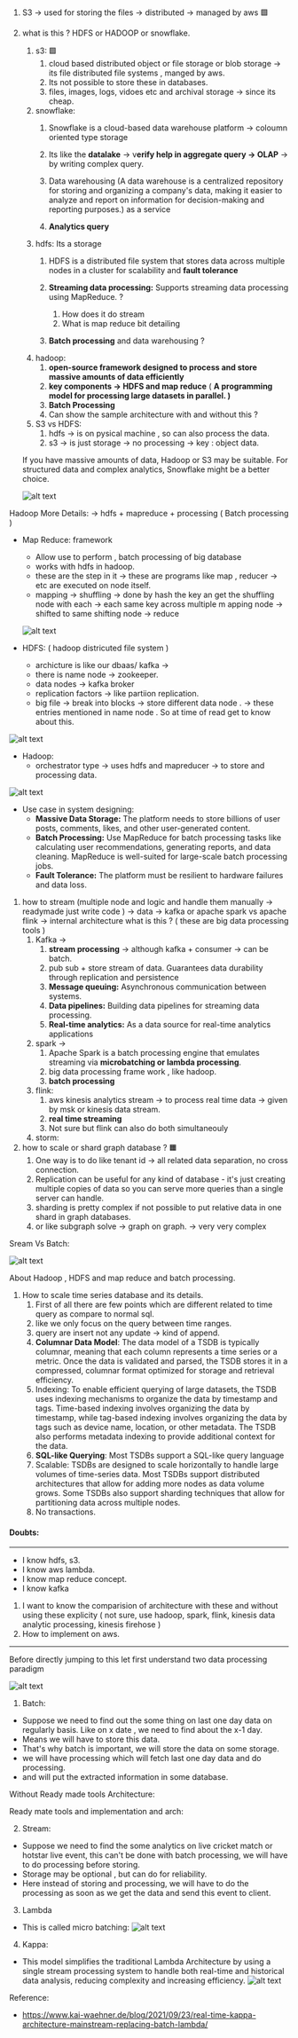 1. S3 → used for storing the files → distributed → managed by aws  🟩
2. what is this ? HDFS or HADOOP or snowflake.
    1. s3: 🟩
        1. cloud based distributed object or file storage or blob storage → its file distributed file systems , manged by aws.
        2. Its not possible to store these in databases.
        3. files, images, logs, vidoes etc and archival storage → since its cheap.
    2. snowflake:
        1. Snowflake is a cloud-based data warehouse platform → coloumn oriented type storage
        
        1. Its like the **datalake** → v**erify help in aggregate query → OLAP** → by writing complex query.
        2. Data warehousing (A data warehouse is a centralized repository for storing and organizing a company's data, making it easier to analyze and report on information for decision-making and reporting purposes.) as a service
        3. **Analytics query**
    3. hdfs: Its a storage
        1. HDFS is a distributed file system that stores data across multiple nodes in a cluster for scalability and **fault tolerance**
        
        1. **Streaming data processing:** Supports streaming data processing using MapReduce. ? 
            1. How does it do stream
            2. What is map reduce bit detailing
        2. **Batch processing** and data warehousing ? 
    4. hadoop:
        1. **open-source framework designed to process and store massive amounts of data efficiently**
        2. **key components → HDFS and map reduce** ( **A programming model for processing large datasets in parallel. )**
        3. **Batch Processing**
        4. Can show the sample architecture with and without this ? 
    5. S3 vs HDFS:
        1. hdfs → is on pysical machine , so can also process the data.
        2. s3 → is just storage → no processing → key : object data.
    
    If you have massive amounts of data, Hadoop or S3 may be suitable. For structured data and complex analytics, Snowflake might be a better choice.
    
    ![alt text](image-3.png)
    


Hadoop More Details: → hdfs + mapreduce + processing ( Batch processing )

- Map Reduce: framework
    - Allow use to perform , batch processing of big database
    - works with hdfs in hadoop.
    - these are the step in it → these are programs like map , reducer → etc are executed on node itself.
    - mapping → shuffling → done by hash the key an get the shuffling node with each → each same key across multiple m apping node → shifted to same shifting node → reduce
    
    ![alt text](image-4.png)
    
- HDFS: ( hadoop districuted file system )
    - archicture is like our dbaas/ kafka →
    - there is name node → zookeeper.
    - data nodes → kafka broker
    - replication factors → like partiion replication.
    - big file → break into blocks → store different data node . → these entries mentioned in name node . So at time of read get to know about this.


![alt text](image.png)

- Hadoop:
    - orchestrator type → uses hdfs and mapreducer → to store and processing data.

![alt text](image-1.png)

- Use case in system designing:
    - **Massive Data Storage:** The platform needs to store billions of user posts, comments, likes, and other user-generated content.
    - **Batch Processing:** Use MapReduce for batch processing tasks like calculating user recommendations, generating reports, and data cleaning.
    MapReduce is well-suited for large-scale batch processing jobs.
    - **Fault Tolerance:** The platform must be resilient to hardware failures and data loss.


1. how to stream (multiple node and logic and handle them manually -> readymade just write code ) → data → kafka or apache spark vs apache flink → internal architecture what is this ?  ( these are big data processing tools )
    1. Kafka →
        1. **stream processing** → although kafka + consumer → can be batch.
        2. pub sub + store stream of data. Guarantees data durability through replication and persistence
        3. **Message queuing:** Asynchronous communication between systems.
        4. **Data pipelines:** Building data pipelines for streaming data processing.
        5. **Real-time analytics:** As a data source for real-time analytics applications
    2. spark →
        1. Apache Spark is a batch processing engine that emulates streaming via **microbatching or lambda processing**.
        2. big data processing frame work , like hadoop.
        3. **batch processing**
    3. flink:
        1. aws kinesis analytics stream → to process real time data → given by msk or kinesis data stream.
        2. **real time streaming**
        3. Not sure but flink can also do both simultaneouly
    4. storm:
2. how to scale or shard graph database ?  🟧
    1. One way is to do like tenant id → all related data separation, no cross connection.
    2. Replication can be useful for any kind of database - it's just creating multiple copies of data so you can serve more queries than a single server can handle.
    3. sharding is pretty complex if not possible to put relative data in one shard in graph databases.
    4. or like subgraph solve → graph on graph. → very very complex

Sream Vs Batch:

![alt text](image-2.png)


About Hadoop , HDFS and map reduce and batch processing.

1. How to scale time series database and its details.
    1. First of all there are few points which are different related to time query as compare to normal sql.
    2. like we only focus on the query between time ranges.
    3. query are insert not any update → kind of append.
    4. **Columnar Data Model**: The data model of a TSDB is typically columnar, meaning that each column represents a time series or a metric. Once the data is validated and parsed, the TSDB stores it in a compressed, columnar format optimized for storage and retrieval efficiency.
    5. Indexing: To enable efficient querying of large datasets, the TSDB uses indexing mechanisms to organize the data by timestamp and tags. Time-based indexing involves organizing the data by timestamp, while tag-based indexing involves organizing the data by tags such as device name, location, or other metadata. The TSDB also performs metadata indexing to provide additional context for the data.
    6. **SQL-like Querying**: Most TSDBs support a SQL-like query language
    7. Scalable: TSDBs are designed to scale horizontally to handle large volumes of time-series data. Most TSDBs support distributed architectures that allow for adding more nodes as data volume grows. Some TSDBs also support sharding techniques that allow for partitioning data across multiple nodes.
    8. No transactions.



#### Doubts:
***
- I know hdfs, s3.
- I know aws lambda.
- I know map reduce concept.
- I know kafka


1. I want to know the comparision of architecture with these and without using these explicity ( not sure, use hadoop, spark, flink, kinesis data analytic processing, kinesis firehose )
2. How to implement on aws.

***

Before directly jumping to this let first understand two data processing paradigm

![alt text](image-5.png)

1. Batch: 
- Suppose we need to find out the some thing on last one day data on regularly basis. Like on x date  , we need to find about the x-1 day.
- Means we will have to store this data.
- That's why batch is important, we will store the data on some storage.
- we will have processing which will fetch last one day data and do processing.
- and will put the extracted information in some database.

Without Ready made tools Architecture: 


Ready mate tools and implementation and arch:


2. Stream:
- Suppose we need to find the some analytics on live cricket match or hotstar live event, this can't be done with batch processing, we will have to do processing before storing.
- Storage may be optional , but can do for reliability.
- Here instead of storing and processing, we will have to do the processing as soon as we get the data and send this event to client.

3. Lambda
- This is called micro batching:
![alt text](image-8.png)
4. Kappa:
- This model simplifies the traditional Lambda Architecture by using a single stream processing system to handle both real-time and historical data analysis, reducing complexity and increasing efficiency.
![alt text](image-7.png)

Reference:
- https://www.kai-waehner.de/blog/2021/09/23/real-time-kappa-architecture-mainstream-replacing-batch-lambda/

